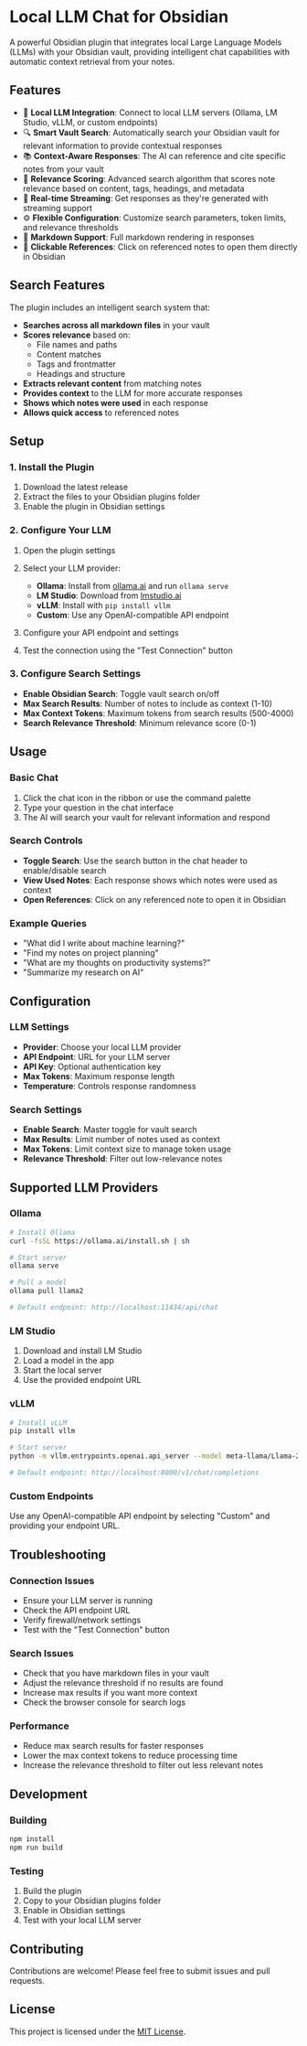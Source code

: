 # Local LLM Chat for Obsidian

A powerful Obsidian plugin that integrates local Large Language Models (LLMs) with your Obsidian vault, providing intelligent chat capabilities with automatic context retrieval from your notes.

## Features

- 🤖 **Local LLM Integration**: Connect to local LLM servers (Ollama, LM Studio, vLLM, or custom endpoints)
- 🔍 **Smart Vault Search**: Automatically search your Obsidian vault for relevant information to provide contextual responses
- 📚 **Context-Aware Responses**: The AI can reference and cite specific notes from your vault
- 🎯 **Relevance Scoring**: Advanced search algorithm that scores note relevance based on content, tags, headings, and metadata
- 🔄 **Real-time Streaming**: Get responses as they're generated with streaming support
- ⚙️ **Flexible Configuration**: Customize search parameters, token limits, and relevance thresholds
- 🎨 **Markdown Support**: Full markdown rendering in responses
- 📱 **Clickable References**: Click on referenced notes to open them directly in Obsidian

## Search Features

The plugin includes an intelligent search system that:

- **Searches across all markdown files** in your vault
- **Scores relevance** based on:
  - File names and paths
  - Content matches
  - Tags and frontmatter
  - Headings and structure
- **Extracts relevant content** from matching notes
- **Provides context** to the LLM for more accurate responses
- **Shows which notes were used** in each response
- **Allows quick access** to referenced notes

## Setup

### 1. Install the Plugin

1. Download the latest release
2. Extract the files to your Obsidian plugins folder
3. Enable the plugin in Obsidian settings

### 2. Configure Your LLM

1. Open the plugin settings
2. Select your LLM provider:
   - **Ollama**: Install from [ollama.ai](https://ollama.ai) and run `ollama serve`
   - **LM Studio**: Download from [lmstudio.ai](https://lmstudio.ai)
   - **vLLM**: Install with `pip install vllm`
   - **Custom**: Use any OpenAI-compatible API endpoint

3. Configure your API endpoint and settings
4. Test the connection using the "Test Connection" button

### 3. Configure Search Settings

- **Enable Obsidian Search**: Toggle vault search on/off
- **Max Search Results**: Number of notes to include as context (1-10)
- **Max Context Tokens**: Maximum tokens from search results (500-4000)
- **Search Relevance Threshold**: Minimum relevance score (0-1)

## Usage

### Basic Chat

1. Click the chat icon in the ribbon or use the command palette
2. Type your question in the chat interface
3. The AI will search your vault for relevant information and respond

### Search Controls

- **Toggle Search**: Use the search button in the chat header to enable/disable search
- **View Used Notes**: Each response shows which notes were used as context
- **Open References**: Click on any referenced note to open it in Obsidian

### Example Queries

- "What did I write about machine learning?"
- "Find my notes on project planning"
- "What are my thoughts on productivity systems?"
- "Summarize my research on AI"

## Configuration

### LLM Settings

- **Provider**: Choose your local LLM provider
- **API Endpoint**: URL for your LLM server
- **API Key**: Optional authentication key
- **Max Tokens**: Maximum response length
- **Temperature**: Controls response randomness

### Search Settings

- **Enable Search**: Master toggle for vault search
- **Max Results**: Limit number of notes used as context
- **Max Tokens**: Limit context size to manage token usage
- **Relevance Threshold**: Filter out low-relevance notes

## Supported LLM Providers

### Ollama
```bash
# Install Ollama
curl -fsSL https://ollama.ai/install.sh | sh

# Start server
ollama serve

# Pull a model
ollama pull llama2

# Default endpoint: http://localhost:11434/api/chat
```

### LM Studio
1. Download and install LM Studio
2. Load a model in the app
3. Start the local server
4. Use the provided endpoint URL

### vLLM
```bash
# Install vLLM
pip install vllm

# Start server
python -m vllm.entrypoints.openai.api_server --model meta-llama/Llama-2-7b-chat-hf

# Default endpoint: http://localhost:8000/v1/chat/completions
```

### Custom Endpoints
Use any OpenAI-compatible API endpoint by selecting "Custom" and providing your endpoint URL.

## Troubleshooting

### Connection Issues
- Ensure your LLM server is running
- Check the API endpoint URL
- Verify firewall/network settings
- Test with the "Test Connection" button

### Search Issues
- Check that you have markdown files in your vault
- Adjust the relevance threshold if no results are found
- Increase max results if you want more context
- Check the browser console for search logs

### Performance
- Reduce max search results for faster responses
- Lower the max context tokens to reduce processing time
- Increase the relevance threshold to filter out less relevant notes

## Development

### Building
```bash
npm install
npm run build
```

### Testing
1. Build the plugin
2. Copy to your Obsidian plugins folder
3. Enable in Obsidian settings
4. Test with your local LLM server

## Contributing

Contributions are welcome! Please feel free to submit issues and pull requests.

## License

This project is licensed under the [MIT License](LICENSE.md).

